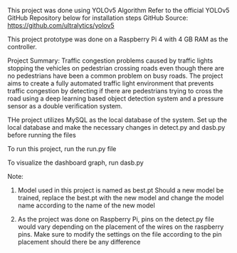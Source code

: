 This project was done using YOLOv5 Algorithm
Refer to the official YOLOv5 GitHub Repository below for installation steps
GitHub Source: https://github.com/ultralytics/yolov5

This project prototype was done on a Raspberry Pi 4 with 4 GB RAM as the controller.

Project Summary:
Traffic congestion problems caused by traffic lights stopping the vehicles on pedestrian crossing roads even though there are no pedestrians have been a common problem on busy roads. The project aims to create a fully automated traffic light environment that prevents traffic congestion by detecting if there are pedestrians trying to cross the road using a deep learning based object detection system and a pressure sensor as a double verification system.


THe project utilizes MySQL as the local database of the system. Set up the local database and make the necessary changes in detect.py and dasb.py before running the files

To run this project, run the run.py file

To visualize the dashboard graph, run dasb.py


Note:
1. Model used in this project is named as best.pt
   Should a new model be trained, replace the best.pt with the new model and change the model name according to the name of the new model

3. As the project was done on Raspberry Pi, pins on the detect.py file would vary depending on the placement of the wires on the raspberry pins.
   Make sure to modify the settings on the file according to the pin placement should there be any difference
